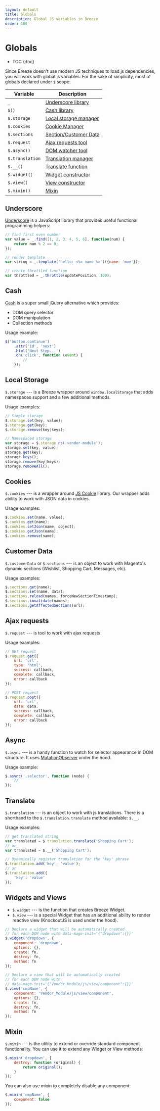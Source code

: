 ```yaml
---
layout: default
title: Globals
description: Global JS variables in Breeze
order: 100
---
```


# Globals

* TOC
{:toc}

Since Breeze doesn't use modern JS techniques to load js dependencies, you will
work with global js variables. For the sake of simplicity, most of globals declared
under `$` scope:

Variable            | Description
--------------------|----------------
`_`                 | [Underscore library](#underscore)
`$()`               | [Cash library](#cash)
`$.storage`         | [Local storage manager](#local-storage)
`$.cookies`         | [Cookie Manager](#cookies)
`$.sections`        | [Section/Customer Data](#customer-data)
`$.request`         | [Ajax requests tool](#ajax-requests)
`$.async()`         | [DOM watcher tool](#async)
`$.translation`     | [Translation manager](#translate)
`$.__()`            | [Translate function](#translate)
`$.widget()`        | [Widget constructor](#widgets-and-views)
`$.view()`          | [View constructor](#widgets-and-views)
`$.mixin()`         | [Mixin](#mixin)

## Underscore

[Underscore](https://underscorejs.org/) is a JavaScript library that provides
useful functional programming helpers:

```js
// find first even number
var value = _.find([1, 2, 3, 4, 5, 6], function(num) {
    return num % 2 == 0;
});

// render template
var string = _.template('hello: <%= name %>')({name: 'moe'});

// create throttled function
var throttled = _.throttle(updatePosition, 100);
```

## Cash

[Cash](https://github.com/fabiospampinato/cash) is a super small jQuery
alternative which provides:

 -  DOM query selector
 -  DOM manipulation
 -  Collection methods

Usage example:

```js
$('button.continue')
    .attr('id', 'next')
    .html('Next Step...')
    .on('click', function (event) {
        //
    });
```

## Local Storage

`$.storage` --- is a Breeze wrapper around `window.localStorage` that adds
namespaces support and a few additional methods.

Usage examples:

```js
// Simple storage
$.storage.set(key, value);
$.storage.get(key);
$.storage.remove(key|keys);

// Namespaced storage
var storage = $.storage.ns('vendor-module');
storage.set(key, value);
storage.get(key);
storage.keys();
storage.remove(key|keys);
storage.removeAll();
```

## Cookies

`$.cookies` --- is a wrapper around [JS Cookie](https://github.com/js-cookie/js-cookie)
library. Our wrapper adds ability to work with JSON data in cookies.

Usage examples:

```js
$.cookies.set(name, value);
$.cookies.get(name);
$.cookies.setJson(name, object);
$.cookies.getJson(name);
$.cookies.remove(name);
```

## Customer Data

`$.customerData` or `$.sections` --- is an object to work with Magento's dynamic
sections (Wishlist, Shopping Cart, Messages, etc).

Usage examples:

```js
$.sections.get(name);
$.sections.set(name, data);
$.sections.reload(names, forceNewSectionTimestamp);
$.sections.invalidate(names);
$.sections.getAffectedSections(url);
```

## Ajax requests

`$.request` --- is tool to work with ajax requests.

Usage examples:

```js
// GET request
$.request.get({
    url: 'url',
    type: 'html',
    success: callback,
    complete: callback,
    error: callback
});

// POST request
$.request.post({
    url: 'url',
    data: data,
    success: callback,
    complete: callback,
    error: callback
});
```

## Async

`$.async` --- is a handy function to watch for selector appearance in DOM structure.
It uses [MutationObserver](https://developer.mozilla.org/en-US/docs/Web/API/MutationObserver)
under the hood.

Usage example:

```js
$.async('.selector', function (node) {
    //
});
```

## Translate

`$.translation` --- is an object to work with js translations. There is a shorthand
to the `$.translation.translate` method available: `$.__`.

Usage examples:

```js
// get translated string
var translated = $.translation.translate('Shopping Cart');
// or
var translated = $.__('Shopping Cart');

// Dynamically register translation for the 'key' phrase
$.translation.add('key', 'value');
// or
$.translation.add({
    'key': 'value'
});
```

## Widgets and Views

 -  `$.widget` --- is the function that creates Breeze Widget.
 -  `$.view` --- is a special Widget that has an additional ability to render
    reactive view (KnockoutJS is used under the hood).

```js
// Declare a widget that will be automatically created
// for each DOM node with data-mage-init='{"dropdown":{}}'
$.widget('dropdown', {
    component: 'dropdown',
    options: {},
    create: fn,
    destroy: fn,
    method: fn
});

// Declare a view that will be automatically created
// for each DOM node with
// data-mage-init='{"Vendor_Module/js/view/component":{}}'
$.view('cmpName', {
    component: 'Vendor_Module/js/view/component',
    options: {},
    create: fn,
    destroy: fn,
    method: fn
});
```

## Mixin

`$.mixin` --- is the utility to extend or override standard component functionality.
You can use it to extend any Widget or View methods:

```js
$.mixin('dropdown', {
    destroy: function (original) {
        return original();
    }
});
```

You can also use mixin to completely disable any component:

```js
$.mixin('cmpName', {
    component: false
});
```
